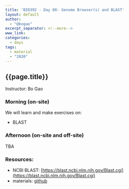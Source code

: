 ```yaml
---
title: 'BIO392 - Day 08: Genome Browser(s) and BLAST'
layout: default
author:
  - "@bogao"
excerpt_separator: <!--more-->
www_link:
categories:
  - days
tags:
  - material
  - "2020"
---
```


## {{page.title}}

Instructor: Bo Gao 

### Morning (on-site)

We will learn and make exercises on:

* BLAST

### Afternoon (on-site and off-site)

TBA

<!--more-->

### Resources:

* NCBI BLAST: [https://blast.ncbi.nlm.nih.gov/Blast.cgi](https://blast.ncbi.nlm.nih.gov/Blast.cgi)
* materials: [github](https://github.com/compbiozurich/UZH-BIO392/tree/master/course-material/2020/Sep25)

